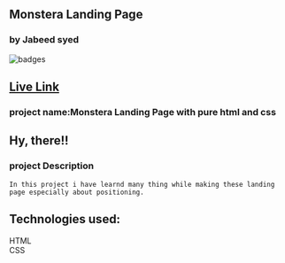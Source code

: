 ## Monstera Landing Page
### by Jabeed syed

![badges](https://img.shields.io/badge/HTML-CSS-orange)

## [Live Link](https://monstera-lp.netlify.app/)

### project name:Monstera Landing Page with pure html and css
## Hy, there!!

### project Description
```
In this project i have learnd many thing while making these landing page especially about positioning. 
```
## Technologies used:<br>
HTML <br>
CSS
